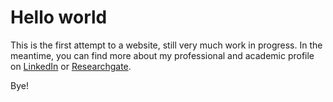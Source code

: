 # Hello world
This is the first attempt to a website, still very much work in progress.
In the meantime, you can find more about my professional and academic profile on
[LinkedIn](https://www.linkedin.com/in/francescorondina/) or [Researchgate](https://www.researchgate.net/profile/Francesco-Rondina).

Bye!
